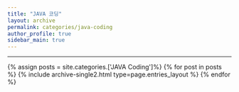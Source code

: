 ```yaml
---
title: "JAVA 코딩"
layout: archive
permalink: categories/java-coding
author_profile: true
sidebar_main: true
---
```


<!-- 공백이 포함되어 있는 카테고리 이름의 경우 site.categories['a b c'] 이런식으로! -->

***

{% assign posts = site.categories.['JAVA Coding']%}
{% for post in posts %} {% include archive-single2.html type=page.entries_layout %} {% endfor %}
